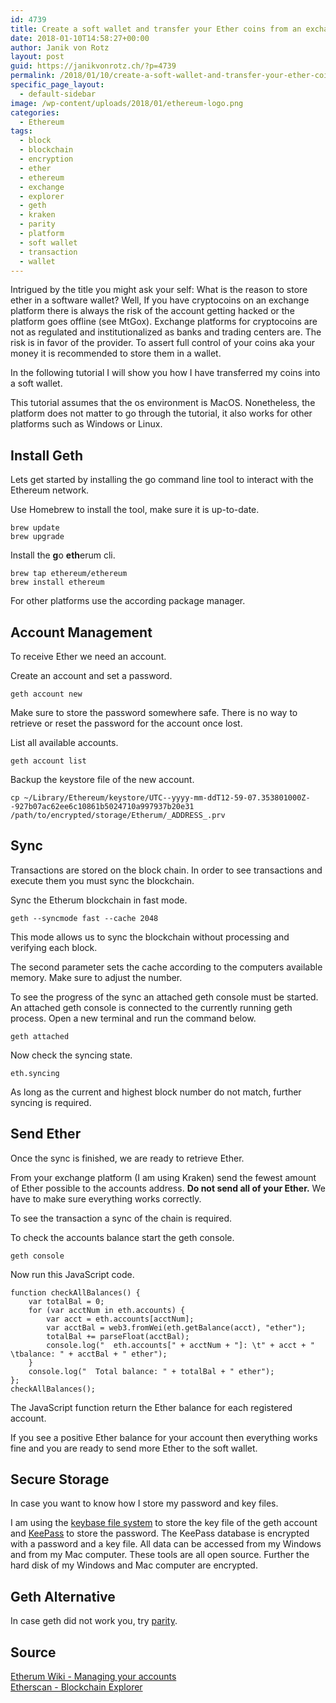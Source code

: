 ```yaml
---
id: 4739
title: Create a soft wallet and transfer your Ether coins from an exchange
date: 2018-01-10T14:58:27+00:00
author: Janik von Rotz
layout: post
guid: https://janikvonrotz.ch/?p=4739
permalink: /2018/01/10/create-a-soft-wallet-and-transfer-your-ether-coins-from-an-exchange/
specific_page_layout:
  - default-sidebar
image: /wp-content/uploads/2018/01/ethereum-logo.png
categories:
  - Ethereum
tags:
  - block
  - blockchain
  - encryption
  - ether
  - ethereum
  - exchange
  - explorer
  - geth
  - kraken
  - parity
  - platform
  - soft wallet
  - transaction
  - wallet
---
```

Intrigued by the title you might ask your self: What is the reason to store ether in a software wallet? Well, If you have cryptocoins on an exchange platform there is always the risk of the account getting hacked or the platform goes offline (see MtGox). Exchange platforms for cryptocoins are not as regulated and institutionalized as banks and trading centers are. The risk is in favor of the provider. To assert full control of your coins aka your money it is recommended to store them in a wallet.
<!--more-->

In the following tutorial I will show you how I have transferred my coins into a soft wallet.

This tutorial assumes that the os environment is MacOS. Nonetheless, the platform does not matter to go through the tutorial, it also works for other platforms such as Windows or Linux.

## Install Geth

Lets get started by installing the go command line tool to interact with the Ethereum network.

Use Homebrew to install the tool, make sure it is up-to-date.

    brew update
    brew upgrade

Install the **g**o **eth**erum cli.

    brew tap ethereum/ethereum
    brew install ethereum

For other platforms use the according package manager.

## Account Management

To receive Ether we need an account.

Create an account and set a password.

    geth account new

Make sure to store the password somewhere safe. There is no way to retrieve or reset the password for the account once lost.

List all available accounts.

    geth account list

Backup the keystore file of the new account.

    cp ~/Library/Ethereum/keystore/UTC--yyyy-mm-ddT12-59-07.353801000Z--927b07ac62ee6c10861b5024710a997937b20e31 /path/to/encrypted/storage/Etherum/_ADDRESS_.prv

## Sync

Transactions are stored on the block chain. In order to see transactions and execute them you must sync the blockchain.

Sync the Etherum blockchain in fast mode.

    geth --syncmode fast --cache 2048 

This mode allows us to sync the blockchain without processing and verifying each block.

The second parameter sets the cache according to the computers available memory. Make sure to adjust the number.

To see the progress of the sync an attached geth console must be started. An attached geth console is connected to the currently running geth process. Open a new terminal and run the command below.

    geth attached

Now check the syncing state.

    eth.syncing

As long as the current and highest block number do not match, further syncing is required.

## Send Ether

Once the sync is finished, we are ready to retrieve Ether.

From your exchange platform (I am using Kraken) send the fewest  amount of Ether possible to the accounts address. **Do not send all of your Ether.** We have to make sure everything works correctly.

To see the transaction a sync of the chain is required.

To check the accounts balance start the geth console.

    geth console

Now run this JavaScript code.

    function checkAllBalances() {
        var totalBal = 0;
        for (var acctNum in eth.accounts) {
            var acct = eth.accounts[acctNum];
            var acctBal = web3.fromWei(eth.getBalance(acct), "ether");
            totalBal += parseFloat(acctBal);
            console.log("  eth.accounts[" + acctNum + "]: \t" + acct + " \tbalance: " + acctBal + " ether");
        }
        console.log("  Total balance: " + totalBal + " ether");
    };
    checkAllBalances();

The JavaScript function return the Ether balance for each registered account.

If you see a positive Ether balance for your account then everything works fine and you are ready to send more Ether to the soft wallet.

## Secure Storage

In case you want to know how I store my password and key files.

I am using the [keybase file system](https://keybase.io/) to store the key file of the geth account and [KeePass](https://keepassxc.org/) to store the password. The KeePass database is encrypted with a password and a key file. All data can be accessed from my Windows and from my Mac computer. These tools are all open source. Further the hard disk of my Windows and Mac computer are encrypted.

## Geth Alternative

In case geth did not work you, try [parity](https://www.parity.io/).

## Source

[Etherum Wiki - Managing your accounts](https://github.com/ethereum/go-ethereum/wiki/Managing-your-accounts)  
[Etherscan - Blockchain Explorer](https://etherscan.io)  
